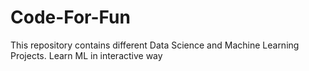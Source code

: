 # Code-For-Fun
This repository contains different Data Science and Machine Learning Projects. Learn ML in interactive way
